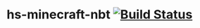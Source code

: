 # hs-minecraft-nbt [![Build Status](https://travis-ci.org/oldmanmike/hs-minecraft-nbt.svg?branch=master)](https://travis-ci.org/oldmanmike/hs-minecraft-nbt)
